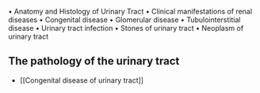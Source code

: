• Anatomy and Histology of Urinary Tract
• Clinical manifestations of renal diseases
• Congenital disease 
• Glomerular disease
• Tubulointerstitial disease
• Urinary tract infection
• Stones of urinary tract
• Neoplasm of urinary tract
## The pathology of the urinary tract
- [[Congenital disease of urinary tract]]